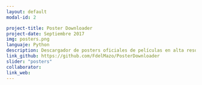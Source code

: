 ```yaml
---
layout: default
modal-id: 2

project-title: Poster Downloader
project-date: Septiembre 2017
img: posters.png
languaje: Python
description: Descargador de posters oficiales de películas en alta resolución.
link_github: https://github.com/FdelMazo/PosterDownloader
slider: "posters"
collaborator: 
link_web: 
---
```

